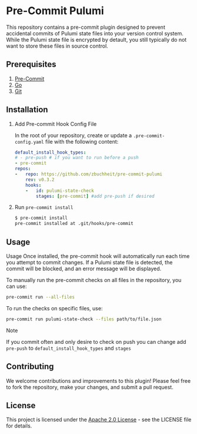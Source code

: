 # Pre-Commit Pulumi

This repository contains a pre-commit plugin designed to prevent accidental commits of Pulumi state files into your version control system. While the Pulumi state file is encrypted by detault, you still typically do not want to store these files in source control.

## Prerequisites

1. [Pre-Commit](https://pre-commit.com/)
1. [Go](https://go.dev/)
1. [Git](https://git-scm.com/)

## Installation

1. Add Pre-commit Hook Config File

    In the root of your repository, create or update a `.pre-commit-config.yaml` file with the following content:

    ```yaml
    default_install_hook_types:
    # - pre-push # if you want to run before a push
    - pre-commit
    repos:
    -   repo: https://github.com/zbuchheit/pre-commit-pulumi
        rev: v0.3.2
        hooks:
        -   id: pulumi-state-check
            stages: [pre-commit] #add pre-push if desired
    ```

1. Run `pre-commit install`
    ```bash
    $ pre-commit install
    pre-commit installed at .git/hooks/pre-commit
    ```

## Usage

Usage
Once installed, the pre-commit hook will automatically run each time you attempt to commit changes. If a Pulumi state file is detected, the commit will be blocked, and an error message will be displayed.

To manually run the pre-commit checks on all files in the repository, you can use:

```zsh
pre-commit run --all-files
```
To run the checks on specific files, use:
```zsh
pre-commit run pulumi-state-check --files path/to/file.json
```

> [!NOTE]
> If you commit often and only desire to check on push you can change add `pre-push` to `default_install_hook_types` and `stages`

## Contributing

We welcome contributions and improvements to this plugin! Please feel free to fork the repository, make your changes, and submit a pull request.

## License

This project is licensed under the [Apache 2.0 License](LICENSE) - see the LICENSE file for details.
